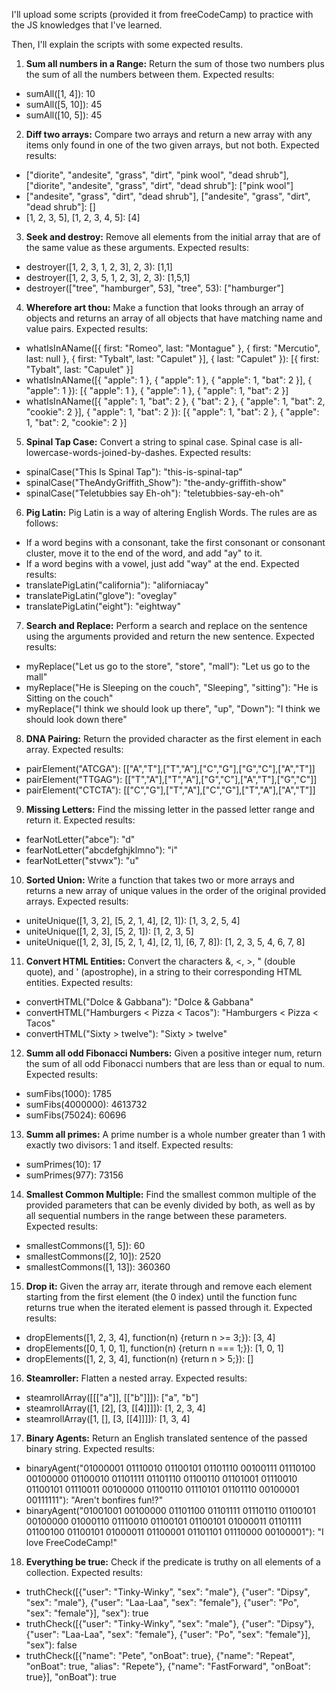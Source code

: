 I'll upload some scripts (provided it from freeCodeCamp) to practice with the JS knowledges that I've learned.

Then, I'll explain the scripts with some expected results.

1. **Sum all numbers in a Range:**
Return the sum of those two numbers plus the sum of all the numbers between them. Expected results:
- sumAll([1, 4]): 10
- sumAll([5, 10]): 45
- sumAll([10, 5]): 45

2. **Diff two arrays:**
Compare two arrays and return a new array with any items only found in one of the two given arrays, but not both. Expected results:
- ["diorite", "andesite", "grass", "dirt", "pink wool", "dead shrub"], ["diorite", "andesite", "grass", "dirt", "dead shrub"]: ["pink wool"]
- ["andesite", "grass", "dirt", "dead shrub"], ["andesite", "grass", "dirt", "dead shrub"]: []
- [1, 2, 3, 5], [1, 2, 3, 4, 5]: [4]

3. **Seek and destroy:**
Remove all elements from the initial array that are of the same value as these arguments. Expected results:
- destroyer([1, 2, 3, 1, 2, 3], 2, 3): [1,1]
- destroyer([1, 2, 3, 5, 1, 2, 3], 2, 3): [1,5,1]
- destroyer(["tree", "hamburger", 53], "tree", 53): ["hamburger"]

4. **Wherefore art thou:**
Make a function that looks through an array of objects and returns an array of all objects that have matching name and value pairs. Expected results:
- whatIsInAName([{ first: "Romeo", last: "Montague" }, { first: "Mercutio", last: null }, { first: "Tybalt", last: "Capulet" }], { last: "Capulet" }): [{ first: "Tybalt", last: "Capulet" }]
- whatIsInAName([{ "apple": 1 }, { "apple": 1 }, { "apple": 1, "bat": 2 }], { "apple": 1 }): [{ "apple": 1 }, { "apple": 1 }, { "apple": 1, "bat": 2 }]
- whatIsInAName([{ "apple": 1, "bat": 2 }, { "bat": 2 }, { "apple": 1, "bat": 2, "cookie": 2 }], { "apple": 1, "bat": 2 }): [{ "apple": 1, "bat": 2 }, { "apple": 1, "bat": 2, "cookie": 2 }]

5. **Spinal Tap Case:**
Convert a string to spinal case. Spinal case is all-lowercase-words-joined-by-dashes. Expected results:
- spinalCase("This Is Spinal Tap"): "this-is-spinal-tap"
- spinalCase("TheAndyGriffith_Show"): "the-andy-griffith-show"
- spinalCase("Teletubbies say Eh-oh"): "teletubbies-say-eh-oh"

6. **Pig Latin:**
Pig Latin is a way of altering English Words. The rules are as follows:
- If a word begins with a consonant, take the first consonant or consonant cluster, move it to the end of the word, and add "ay" to it.
- If a word begins with a vowel, just add "way" at the end.
Expected results:
- translatePigLatin("california"): "aliforniacay"
- translatePigLatin("glove"): "oveglay"
- translatePigLatin("eight"): "eightway"

7. **Search and Replace:**
Perform a search and replace on the sentence using the arguments provided and return the new sentence. Expected results:
- myReplace("Let us go to the store", "store", "mall"): "Let us go to the mall"
- myReplace("He is Sleeping on the couch", "Sleeping", "sitting"): "He is Sitting on the couch"
- myReplace("I think we should look up there", "up", "Down"): "I think we should look down there"

8. **DNA Pairing:**
Return the provided character as the first element in each array. Expected results:
- pairElement("ATCGA"): [["A","T"],["T","A"],["C","G"],["G","C"],["A","T"]]
- pairElement("TTGAG"): [["T","A"],["T","A"],["G","C"],["A","T"],["G","C"]]
- pairElement("CTCTA"): [["C","G"],["T","A"],["C","G"],["T","A"],["A","T"]]

9. **Missing Letters:**
Find the missing letter in the passed letter range and return it. Expected results:
- fearNotLetter("abce"): "d"
- fearNotLetter("abcdefghjklmno"): "i"
- fearNotLetter("stvwx"): "u"

10. **Sorted Union:**
Write a function that takes two or more arrays and returns a new array of unique values in the order of the original provided arrays. Expected results:
- uniteUnique([1, 3, 2], [5, 2, 1, 4], [2, 1]): [1, 3, 2, 5, 4]
- uniteUnique([1, 2, 3], [5, 2, 1]): [1, 2, 3, 5]
- uniteUnique([1, 2, 3], [5, 2, 1, 4], [2, 1], [6, 7, 8]): [1, 2, 3, 5, 4, 6, 7, 8]

11. **Convert HTML Entities:**
Convert the characters &, <, >, " (double quote), and ' (apostrophe), in a string to their corresponding HTML entities. Expected results:
- convertHTML("Dolce & Gabbana"): "Dolce &amp; Gabbana"
- convertHTML("Hamburgers < Pizza < Tacos"): "Hamburgers &lt; Pizza &lt; Tacos"
- convertHTML("Sixty > twelve"): "Sixty &gt; twelve"

12. **Summ all odd Fibonacci Numbers:**
Given a positive integer num, return the sum of all odd Fibonacci numbers that are less than or equal to num. Expected results:
- sumFibs(1000): 1785
- sumFibs(4000000): 4613732
- sumFibs(75024): 60696

13. **Summ all primes:**
A prime number is a whole number greater than 1 with exactly two divisors: 1 and itself. Expected results:
- sumPrimes(10): 17
- sumPrimes(977): 73156

14. **Smallest Common Multiple:**
Find the smallest common multiple of the provided parameters that can be evenly divided by both, as well as by all sequential numbers in the range between these parameters. Expected results:
- smallestCommons([1, 5]): 60
- smallestCommons([2, 10]): 2520
- smallestCommons([1, 13]): 360360

15. **Drop it:**
Given the array arr, iterate through and remove each element starting from the first element (the 0 index) until the function func returns true when the iterated element is passed through it. Expected results:
- dropElements([1, 2, 3, 4], function(n) {return n >= 3;}): [3, 4]
- dropElements([0, 1, 0, 1], function(n) {return n === 1;}): [1, 0, 1]
- dropElements([1, 2, 3, 4], function(n) {return n > 5;}): []

16. **Steamroller:**
Flatten a nested array. Expected results:
- steamrollArray([[["a"]], [["b"]]]): ["a", "b"]
- steamrollArray([1, [2], [3, [[4]]]]): [1, 2, 3, 4]
- steamrollArray([1, [], [3, [[4]]]]): [1, 3, 4]

17. **Binary Agents:**
Return an English translated sentence of the passed binary string. Expected results:
- binaryAgent("01000001 01110010 01100101 01101110 00100111 01110100 00100000 01100010 01101111 01101110 01100110 01101001 01110010 01100101 01110011 00100000 01100110 01110101 01101110 00100001 00111111"): "Aren't bonfires fun!?"
- binaryAgent("01001001 00100000 01101100 01101111 01110110 01100101 00100000 01000110 01110010 01100101 01100101 01000011 01101111 01100100 01100101 01000011 01100001 01101101 01110000 00100001"): "I love FreeCodeCamp!"

18. **Everything be true:**
Check if the predicate is truthy on all elements of a collection. Expected results:
- truthCheck([{"user": "Tinky-Winky", "sex": "male"}, {"user": "Dipsy", "sex": "male"}, {"user": "Laa-Laa", "sex": "female"}, {"user": "Po", "sex": "female"}], "sex"): true
- truthCheck([{"user": "Tinky-Winky", "sex": "male"}, {"user": "Dipsy"}, {"user": "Laa-Laa", "sex": "female"}, {"user": "Po", "sex": "female"}], "sex"): false
- truthCheck([{"name": "Pete", "onBoat": true}, {"name": "Repeat", "onBoat": true, "alias": "Repete"}, {"name": "FastForward", "onBoat": true}], "onBoat"): true
